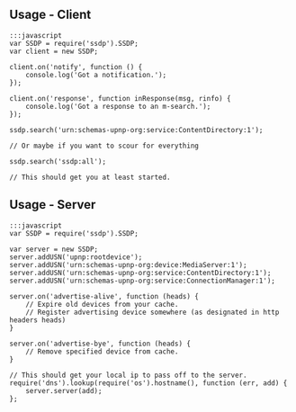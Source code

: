 ## Usage - Client

	:::javascript
	var SSDP = require('ssdp').SSDP;
	var client = new SSDP;
	
	client.on('notify', function () {
		console.log('Got a notification.');
	});
	
	client.on('response', function inResponse(msg, rinfo) {
		console.log('Got a response to an m-search.');
	});
	
	ssdp.search('urn:schemas-upnp-org:service:ContentDirectory:1');
	
	// Or maybe if you want to scour for everything
	
	ssdp.search('ssdp:all');
	
	// This should get you at least started.


## Usage - Server

	:::javascript
	var SSDP = require('ssdp').SSDP;
	
	var server = new SSDP;
	server.addUSN('upnp:rootdevice');
	server.addUSN('urn:schemas-upnp-org:device:MediaServer:1');
	server.addUSN('urn:schemas-upnp-org:service:ContentDirectory:1');
	server.addUSN('urn:schemas-upnp-org:service:ConnectionManager:1');
	
	server.on('advertise-alive', function (heads) {
		// Expire old devices from your cache.
		// Register advertising device somewhere (as designated in http headers heads)
	}
	
	server.on('advertise-bye', function (heads) {
		// Remove specified device from cache.
	}
	
	// This should get your local ip to pass off to the server.
	require('dns').lookup(require('os').hostname(), function (err, add) {
		server.server(add);
	};